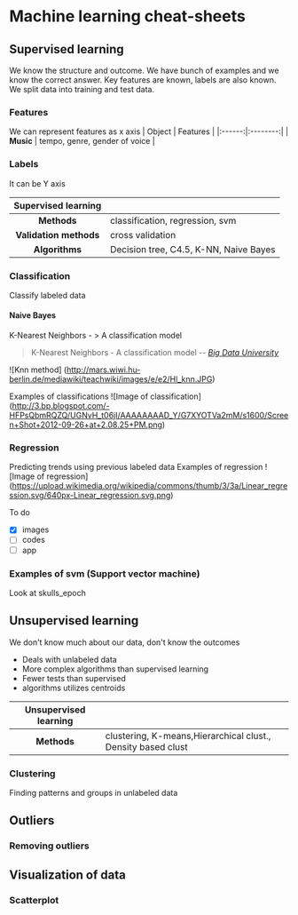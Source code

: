 # Machine learning cheat-sheets

## Supervised learning 
We know the structure and outcome.
We have bunch of examples and we know the correct answer.
Key features are known, labels are also known.
We split data into training and test data.

### Features
We can represent features as x axis
| Object | Features |
|:------:|:--------:|
| **Music** | tempo, genre, gender of voice |

### Labels
It can be Y axis 


| Supervised learning |                             |
|:---------------------:|:---------------------------|
| **Methods**             |classification, regression, svm|
| **Validation methods**  |cross validation                |
| **Algorithms**          |Decision tree, C4.5, K-NN, Naive Bayes|

### Classification
Classify labeled data


#### Naive Bayes

K-Nearest Neighbors - > A classification model

> K-Nearest Neighbors - A classification model
> -- <cite>[Big Data University][1]</cite>

![Knn method]
(http://mars.wiwi.hu-berlin.de/mediawiki/teachwiki/images/e/e2/Hl_knn.JPG)

[1]:https://courses.bigdatauniversity.com

Examples of classifications
![Image of classification]
(http://3.bp.blogspot.com/-HFPsQbmRQZQ/UGNvH_t06jI/AAAAAAAAD_Y/G7XYOTVa2mM/s1600/Screen+Shot+2012-09-26+at+2.08.25+PM.png)

### Regression
Predicting trends using previous labeled data
Examples of regression
![Image of regression]
(https://upload.wikimedia.org/wikipedia/commons/thumb/3/3a/Linear_regression.svg/640px-Linear_regression.svg.png)

To do

- [X] images
- [ ] codes
- [ ] app

### Examples of svm (Support vector machine)
Look at skulls_epoch

## Unsupervised learning
We don't know much about our data, don't know the outcomes

* Deals with unlabeled data
* More complex algorithms than supervised learning
* Fewer tests than supervised
* algorithms utilizes centroids

| Unsupervised learning |           |
|:---------------------:|:----------|
| **Methods**           |clustering, K-means,Hierarchical clust., Density based clust  |

### Clustering
Finding patterns and groups in unlabeled data

## Outliers

### Removing outliers

## Visualization of data

### Scatterplot